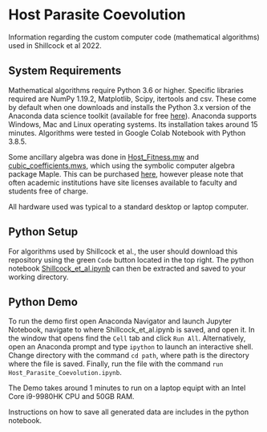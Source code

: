 # Host Parasite Coevolution
Information regarding the custom computer code (mathematical algorithms) used in Shillcock et al 2022.


## System Requirements

Mathematical algorithms require Python 3.6 or higher. Specific libraries required are NumPy 1.19.2, Matplotlib, Scipy, itertools and csv. These come by default when one downloads and installs the Python 3.x version of the Anaconda data science toolkit (available for free [here](https://anaconda.org/ "Anaconda's Homepage")). Anaconda supports Windows, Mac and Linux operating systems. Its installation takes around 15 minutes. Algorithms were tested in Google Colab Notebook with Python 3.8.5.

Some ancillary algebra was done in [Host_Fitness.mw](https://github.com/G-Shillcock/Host-Parasite-Coevolution/blob/94076fb928d4864fbb5c4c3910b6cd8fd1a4fa52/Host_Fitness.mw) and [cubic_coefficients.mws](https://github.com/G-Shillcock/Host-Parasite-Coevolution/blob/94076fb928d4864fbb5c4c3910b6cd8fd1a4fa52/cubic_coefficients.mws), which using the symbolic computer algebra package Maple. This can be purchased [here](https://www.maplesoft.com/pricing/), however please note that often academic institutions have site licenses available to faculty and students free of charge.

All hardware used was typical to a standard desktop or laptop computer.


## Python Setup

For algorithms used by Shillcock et al., the user should download this repository using the green ```Code``` button located in the top right. The python notebook [Shillcock_et_al.ipynb](https://github.com/G-Shillcock/Host-Parasite-Coevolution/blob/94076fb928d4864fbb5c4c3910b6cd8fd1a4fa52/Shillcock_et_al.ipynb) can then be extracted and saved to your working directory.


## Python Demo

To run the demo first open Anaconda Navigator and launch Jupyter Notebook, navigate to where Shillcock_et_al.ipynb is saved, and open it. In the window that opens find the ```Cell``` tab and click ```Run All```. Alternatively, open an Anaconda prompt and type ```ipython``` to launch an interactive shell. Change directory with the command ```cd path```, where path is the directory where the file is saved. Finally, run the file with the command ```run Host_Parasite_Coevolution.ipynb```.

The Demo takes around 1 minutes to run on a laptop equipt with an Intel Core i9-9980HK CPU and 50GB RAM.

Instructions on how to save all generated data are includes in the python notebook.

